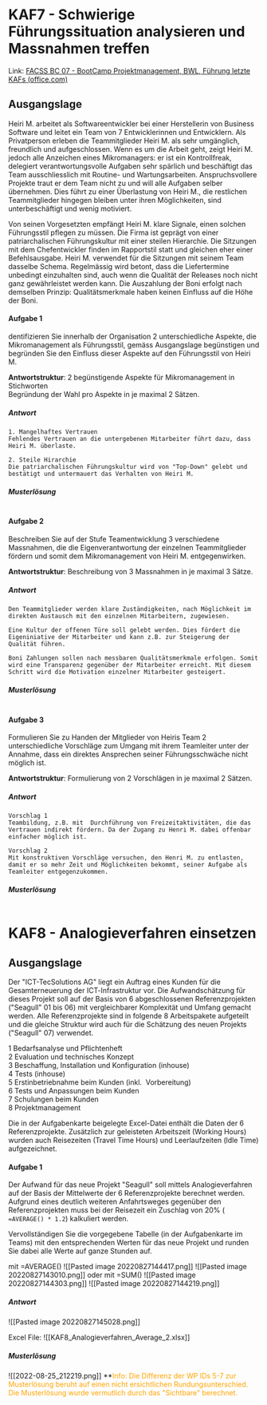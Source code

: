 # KAF7 - Schwierige Führungssituation analysieren und Massnahmen treffen

Link: [FACSS BC 07 - BootCamp Projektmanagement, BWL, Führung letzte KAFs (office.com)](https://forms.office.com/pages/responsepage.aspx?id=KD8PHtdlokW6B_SGKKJ1dH4d0fqCZT1LhCGBv9QciOtUQjJCNE5CSjg1NE1ITTNCMkRPOEJGSFVEQy4u)

## Ausgangslage
Heiri M. arbeitet als Softwareentwickler bei einer Herstellerin von Business Software und leitet ein Team von 7 Entwicklerinnen und Entwicklern. Als Privatperson erleben die Teammitglieder Heiri M. als sehr umgänglich, freundlich und aufgeschlossen. Wenn es um die Arbeit geht, zeigt Heiri M. jedoch alle Anzeichen eines Mikromanagers: er ist ein Kontrollfreak, delegiert verantwortungsvolle Aufgaben sehr spärlich und beschäftigt das Team ausschliesslich mit Routine- und Wartungsarbeiten. Anspruchsvollere Projekte traut er dem Team nicht zu und will alle Aufgaben selber übernehmen. Dies führt zu einer Überlastung von Heiri M., die restlichen Teammitglieder hingegen bleiben unter ihren Möglichkeiten, sind unterbeschäftigt und wenig motiviert.  
  
Von seinen Vorgesetzten empfängt Heiri M. klare Signale, einen solchen Führungsstil pflegen zu müssen. Die Firma ist geprägt von einer patriarchalischen Führungskultur mit einer steilen Hierarchie. Die Sitzungen mit dem Chefentwickler finden im Rapportstil statt und gleichen eher einer Befehlsausgabe. Heiri M. verwendet für die Sitzungen mit seinem Team dasselbe Schema. Regelmässig wird betont, dass die Liefertermine unbedingt einzuhalten sind, auch wenn die Qualität der Releases noch nicht ganz gewährleistet werden kann. Die Auszahlung der Boni erfolgt nach demselben Prinzip: Qualitätsmerkmale haben keinen Einfluss auf die Höhe der Boni.  

#### Aufgabe 1
dentifizieren Sie innerhalb der Organisation 2 unterschiedliche Aspekte, die Mikromanagement als Führungsstil, gemäss Ausgangslage begünstigen und begründen Sie den Einfluss dieser Aspekte auf den Führungsstil von Heiri M.
  
**Antwortstruktur**:
2 begünstigende Aspekte für Mikromanagement in Stichworten  
Begründung der Wahl pro Aspekte in je maximal 2 Sätzen.

##### Antwort
```
1. Mangelhaftes Vertrauen
Fehlendes Vertrauen an die untergebenen Mitarbeiter führt dazu, dass Heiri M. überlaste. 

2. Steile Hirarchie
Die patriarchalischen Führungskultur wird von "Top-Down" gelebt und bestätigt und untermauert das Verhalten von Heiri M.
```

##### Musterlösung
```

```

#### Aufgabe 2
Beschreiben Sie auf der Stufe Teamentwicklung 3 verschiedene Massnahmen, die die Eigenverantwortung der einzelnen Teammitglieder fördern und somit dem Mikromanagement von Heiri M. entgegenwirken.
  
**Antwortstruktur**: Beschreibung von 3 Massnahmen in je maximal 3 Sätze.

##### Antwort
```
Den Teammitglieder werden klare Zuständigkeiten, nach Möglichkeit im direkten Austausch mit den einzelnen Mitarbeitern, zugewiesen.

Eine Kultur der offenen Türe soll gelebt werden. Dies fördert die Eigeniniative der Mitarbeiter und kann z.B. zur Steigerung der Qualität führen.

Boni Zahlungen sollen nach messbaren Qualitätsmerkmale erfolgen. Somit wird eine Transparenz gegenüber der Mitarbeiter erreicht. Mit diesem Schritt wird die Motivation einzelner Mitarbeiter gesteigert.
```

##### Musterlösung
```

```

#### Aufgabe 3
Formulieren Sie zu Handen der Mitglieder von Heiris Team 2 unterschiedliche Vorschläge zum Umgang mit ihrem Teamleiter unter der Annahme, dass ein direktes Ansprechen seiner Führungsschwäche nicht möglich ist.
  
**Antwortstruktur**: Formulierung von 2 Vorschlägen in je maximal 2 Sätzen.

##### Antwort
```
Vorschlag 1
Teambildung, z.B. mit  Durchführung von Freizeitaktivitäten, die das Vertrauen indirekt fördern. Da der Zugang zu Henri M. dabei offenbar einfacher möglich ist.

Vorschlag 2
Mit konstruktiven Vorschläge versuchen, den Henri M. zu entlasten, damit er so mehr Zeit und Möglichkeiten bekommt, seiner Aufgabe als Teamleiter entgegenzukommen. 
```

##### Musterlösung
```

```

# KAF8 - Analogieverfahren einsetzen

## Ausgangslage
Der "ICT-TecSolutions AG" liegt ein Auftrag eines Kunden für die Gesamterneuerung der ICT-lnfrastruktur vor. Die Aufwandschätzung für dieses Projekt soll auf der Basis von 6 abgeschlossenen Referenzprojekten ("Seagull" 01 bis 06) mit vergleichbarer Komplexität und Umfang gemacht werden. Alle Referenzprojekte sind in folgende 8 Arbeitspakete aufgeteilt und die gleiche Struktur wird auch für die Schätzung des neuen Projekts ("Seagull" 07) verwendet.  
  
1 Bedarfsanalyse und Pflichtenheft  
2 Evaluation und technisches Konzept  
3 Beschaffung, Installation und Konfiguration (inhouse)  
4 Tests (inhouse)  
5 Erstinbetriebnahme beim Kunden (inkl.  Vorbereitung)  
6 Tests und Anpassungen beim Kunden  
7 Schulungen beim Kunden  
8 Projektmanagement  
  
Die in der Aufgabenkarte beigelegte Excel-Datei enthält die Daten der 6 Referenzprojekte. Zusätzlich zur geleisteten Arbeitszeit (Working Hours) wurden auch Reisezeiten (Travel Time Hours) und Leerlaufzeiten (ldle Time) aufgezeichnet.  

#### Aufgabe 1
Der Aufwand für das neue Projekt "Seagull" soll mittels Analogieverfahren auf der Basis der Mittelwerte der 6 Referenzprojekte berechnet werden. Aufgrund eines deutlich weiteren Anfahrtsweges gegenüber den Referenzprojekten muss bei der Reisezeit ein Zuschlag von 20% (` =AVERAGE() * 1.2`) kalkuliert werden.
  
Vervollständigen Sie die vorgegebene Tabelle (in der Aufgabenkarte im Teams) mit den entsprechenden Werten für das neue Projekt und runden Sie dabei alle Werte auf ganze Stunden auf.

mit =AVERAGE()
![[Pasted image 20220827144417.png]]   ![[Pasted image 20220827143010.png]]
oder mit =SUM()
![[Pasted image 20220827144303.png]]   ![[Pasted image 20220827144219.png]]

##### Antwort
![[Pasted image 20220827145028.png]]

Excel File: ![[KAF8_Analogieverfahren_Average_2.xlsx]]
##### Musterlösung
![[2022-08-25_212219.png]]
**<span style="color:orange">Info: Die Differenz der WP IDs 5-7 zur Musterlösung beruht auf einen nicht ersichtlichen Rundungsunterschied. Die Musterlösung wurde vermutlich durch das "Sichtbare" berechnet.</span>

